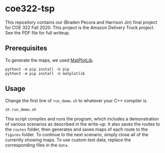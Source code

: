 # coe322-tsp

This repository contains our (Braden Pecora and Harrison Jin) final project for COE 322 Fall 2020. This project is the Amazon Delivery Truck project. See the PDF file for full writeup.

## Prerequisites

To generate the maps, we used [MatPlotLib](https://matplotlib.org).

```
python3 -m pip install -U pip
python3 -m pip install -U matplotlib
```

## Usage

Change the first line of `run_demo.sh` to whatever your C++ compiler is.

```
sh run_demo.sh
```

This script compiles and runs the program, which includes a demonstration of various scenarios as described in the write-up. It also saves the routes to the `routes` folder, then generates and saves maps of each route to the `figures` folder. To continue to the next scenario, simply close all of the currently showing maps. To use custom test data, replace the corresponding files in the `data`.